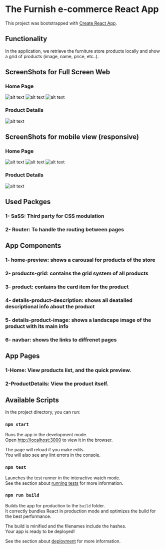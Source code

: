 # The Furnish e-commerce React App

This project was bootstrapped with [Create React App](https://github.com/facebook/create-react-app).

## Functionality

In the application, we retrieve the furniture store products locally and show a grid of products (image, name, price, etc..). 


## ScreenShots for Full Screen Web
### Home Page
![alt text](https://github.com/hossamalaa69/furniture-task-app/blob/master/snapshots/home1.png?raw=true)
![alt text](https://github.com/hossamalaa69/QA-Task-React/blob/master/snapshots/1-Home.png?raw=true)
![alt text](https://github.com/hossamalaa69/QA-Task-React/blob/master/snapshots/1-Home.png?raw=true)
### Product Details
![alt text](https://github.com/hossamalaa69/QA-Task-React/blob/master/snapshots/2-Pagination1.png?raw=true)


## ScreenShots for mobile view (responsive)
### Home Page
![alt text](https://github.com/hossamalaa69/QA-Task-React/blob/master/snapshots/1-Home.png?raw=true)
![alt text](https://github.com/hossamalaa69/QA-Task-React/blob/master/snapshots/1-Home.png?raw=true)
![alt text](https://github.com/hossamalaa69/QA-Task-React/blob/master/snapshots/1-Home.png?raw=true)
### Product Details
![alt text](https://github.com/hossamalaa69/QA-Task-React/blob/master/snapshots/2-Pagination1.png?raw=true)



## Used Packges

### 1- SaSS: Third party for CSS modulation
### 2- Router: To handle the routing between pages

## App Components


### 1- home-preview: shows a carousal for products of the store
### 2- products-grid: contains the grid system of all products
### 3- product: contains the card item for the product
### 4- details-product-description: shows all deatailed descriptional info about the product
### 5- details-product-image: shows a landscape image of the product with its main info
### 6- navbar: shows the links to diffrenet pages

## App Pages
### 1-Home: View products list, and the quick preview.
### 2-ProductDetails: View the product itself.


## Available Scripts

In the project directory, you can run:

### `npm start`

Runs the app in the development mode.\
Open [http://localhost:3000](http://localhost:3000) to view it in the browser.

The page will reload if you make edits.\
You will also see any lint errors in the console.

### `npm test`

Launches the test runner in the interactive watch mode.\
See the section about [running tests](https://facebook.github.io/create-react-app/docs/running-tests) for more information.

### `npm run build`

Builds the app for production to the `build` folder.\
It correctly bundles React in production mode and optimizes the build for the best performance.

The build is minified and the filenames include the hashes.\
Your app is ready to be deployed!

See the section about [deployment](https://facebook.github.io/create-react-app/docs/deployment) for more information.

